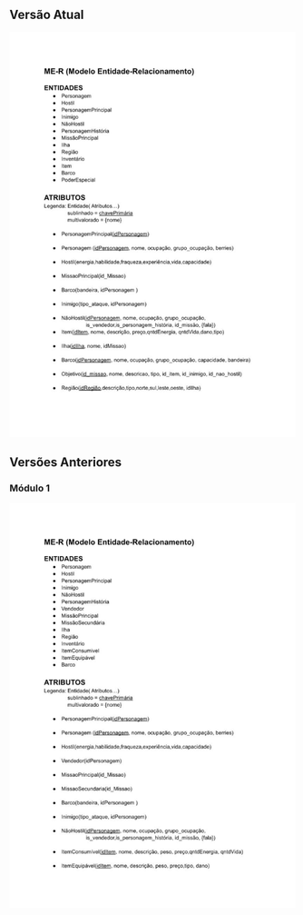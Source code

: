 
## Versão Atual

![me-r-atual](images/modelagem/modelagem_modulo_2/me-r_modulo2.jpg)

## Versões Anteriores

### Módulo 1 
![me-r-modulo1](images/modelagem/modelagem_modulo_1/me-r.jpg)

